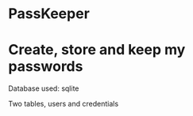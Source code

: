 # PassKeeper

# Create, store and keep my passwords

Database used: sqlite

Two tables, users and credentials

